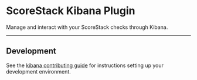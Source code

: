 # ScoreStack Kibana Plugin

Manage and interact with your ScoreStack checks through Kibana.

---

## Development

See the [kibana contributing guide](https://github.com/elastic/kibana/blob/master/CONTRIBUTING.md) for instructions setting up your development environment.
